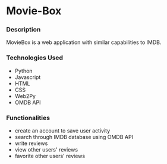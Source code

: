 # Movie-Box
### Description
MovieBox is a web application with similar capabilities to IMDB.

### Technologies Used
* Python
* Javascript
* HTML
* CSS
* Web2Py
* OMDB API

### Functionalities
* create an account to save user activity
* search through IMDB database using OMDB API
* write reviews
* view other users' reviews
* favorite other users' reviews

